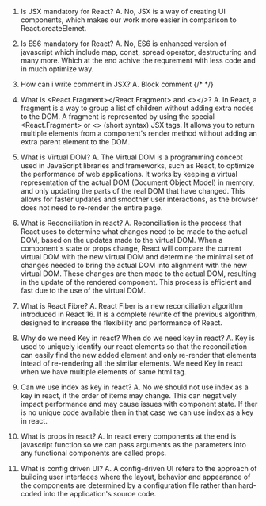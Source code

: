 1.  Is JSX mandatory for React?
    A. No, JSX is a way of creating UI components, which makes our work more easier in comparison to React.createElemet.

2.  Is ES6 mandatory for React?
    A. No, ES6 is enhanced version of javascript which include map, const, spread operator, destructuring and many more. Which at the end achive the requrement with less code and in much optimize way.

3.  How can i write comment in JSX?
    A. Block comment {/\* \*/}

4.  What is <React.Fragment></React.Fragment> and <></>?
    A. In React, a fragment is a way to group a list of children without adding extra nodes to the DOM. A fragment is represented by using the special <React.Fragment> or <> (short syntax) JSX tags. It allows you to return multiple elements from a component's render method without adding an extra parent element to the DOM.

5.  What is Virtual DOM?
    A. The Virtual DOM is a programming concept used in JavaScript libraries and frameworks, such as React, to optimize the performance of web applications. It works by keeping a virtual representation of the actual DOM (Document Object Model) in memory, and only updating the parts of the real DOM that have changed. This allows for faster updates and smoother user interactions, as the browser does not need to re-render the entire page.

6.  What is Reconciliation in react?
    A. Reconciliation is the process that React uses to determine what changes need to be made to the actual DOM, based on the updates made to the virtual DOM. When a component's state or props change, React will compare the current virtual DOM with the new virtual DOM and determine the minimal set of changes needed to bring the actual DOM into alignment with the new virtual DOM. These changes are then made to the actual DOM, resulting in the update of the rendered component. This process is efficient and fast due to the use of the virtual DOM.

7.  What is React Fibre?
    A. React Fiber is a new reconciliation algorithm introduced in React 16. It is a complete rewrite of the previous algorithm, designed to increase the flexibility and performance of React.

8.  Why do we need Key in react? When do we need key in react?
    A. Key is used to uniquely identify our react elements so that the reconciliation can easily find the new added element and only re-render that elements intead of re-rendering all the similar elements. We need Key in react when we have multiple elements of same html tag.

9.  Can we use index as key in react?
    A. No we should not use index as a key in react, if the order of items may change. This can negatively impact performance and may cause issues with component state. If ther is no unique code available then in that case we can use index as a key in react.

10. What is props in react?
    A. In react every components at the end is javascript function so we can pass arguments as the parameters into any functional components
    are called props.

11. What is config driven UI?
    A. A config-driven UI refers to the approach of building user interfaces where the layout, behavior and appearance of the components are determined by a configuration file rather than hard-coded into the application's source code.

